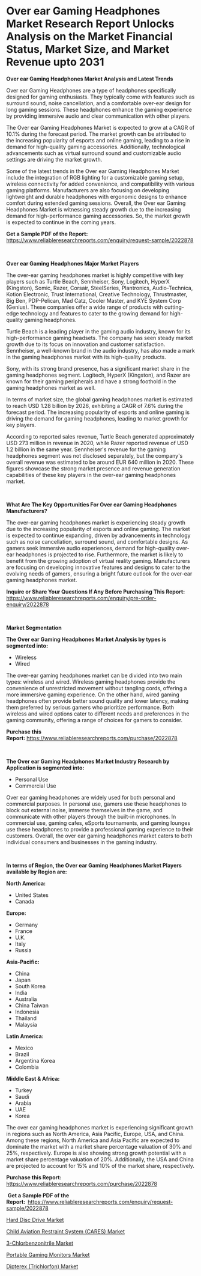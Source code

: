 <p><h1>Over ear Gaming Headphones Market Research Report Unlocks Analysis on the Market Financial Status, Market Size, and Market Revenue upto 2031</h1></p><p><strong>Over ear Gaming Headphones Market Analysis and Latest Trends</strong></p>
<p><p>Over ear Gaming Headphones are a type of headphones specifically designed for gaming enthusiasts. They typically come with features such as surround sound, noise cancellation, and a comfortable over-ear design for long gaming sessions. These headphones enhance the gaming experience by providing immersive audio and clear communication with other players.</p><p>The Over ear Gaming Headphones Market is expected to grow at a CAGR of 10.1% during the forecast period. The market growth can be attributed to the increasing popularity of esports and online gaming, leading to a rise in demand for high-quality gaming accessories. Additionally, technological advancements such as virtual surround sound and customizable audio settings are driving the market growth. </p><p>Some of the latest trends in the Over ear Gaming Headphones Market include the integration of RGB lighting for a customizable gaming setup, wireless connectivity for added convenience, and compatibility with various gaming platforms. Manufacturers are also focusing on developing lightweight and durable headphones with ergonomic designs to enhance comfort during extended gaming sessions. Overall, the Over ear Gaming Headphones Market is witnessing steady growth due to the increasing demand for high-performance gaming accessories.  So, the market growth is expected to continue in the coming years.</p></p>
<p><strong>Get a Sample PDF of the Report:&nbsp;</strong> <a href="https://www.reliableresearchreports.com/enquiry/request-sample/2022878">https://www.reliableresearchreports.com/enquiry/request-sample/2022878</a></p>
<p>&nbsp;</p>
<p><strong>Over ear Gaming Headphones Major Market Players</strong></p>
<p><p>The over-ear gaming headphones market is highly competitive with key players such as Turtle Beach, Sennheiser, Sony, Logitech, HyperX (Kingston), Somic, Razer, Corsair, SteelSeries, Plantronics, Audio-Technica, Kotion Electronic, Trust International, Creative Technology, Thrustmaster, Big Ben, PDP-Pelican, Mad Catz, Cooler Master, and KYE System Corp (Genius). These companies offer a wide range of products with cutting-edge technology and features to cater to the growing demand for high-quality gaming headphones.</p><p>Turtle Beach is a leading player in the gaming audio industry, known for its high-performance gaming headsets. The company has seen steady market growth due to its focus on innovation and customer satisfaction. Sennheiser, a well-known brand in the audio industry, has also made a mark in the gaming headphones market with its high-quality products.</p><p>Sony, with its strong brand presence, has a significant market share in the gaming headphones segment. Logitech, HyperX (Kingston), and Razer are known for their gaming peripherals and have a strong foothold in the gaming headphones market as well.</p><p>In terms of market size, the global gaming headphones market is estimated to reach USD 1.28 billion by 2026, exhibiting a CAGR of 7.6% during the forecast period. The increasing popularity of esports and online gaming is driving the demand for gaming headphones, leading to market growth for key players.</p><p>According to reported sales revenue, Turtle Beach generated approximately USD 273 million in revenue in 2020, while Razer reported revenue of USD 1.2 billion in the same year. Sennheiser's revenue for the gaming headphones segment was not disclosed separately, but the company's overall revenue was estimated to be around EUR 640 million in 2020. These figures showcase the strong market presence and revenue generation capabilities of these key players in the over-ear gaming headphones market.</p></p>
<p>&nbsp;</p>
<p><strong>What Are The Key Opportunities For Over ear Gaming Headphones Manufacturers?</strong></p>
<p><p>The over-ear gaming headphones market is experiencing steady growth due to the increasing popularity of esports and online gaming. The market is expected to continue expanding, driven by advancements in technology such as noise cancellation, surround sound, and comfortable designs. As gamers seek immersive audio experiences, demand for high-quality over-ear headphones is projected to rise. Furthermore, the market is likely to benefit from the growing adoption of virtual reality gaming. Manufacturers are focusing on developing innovative features and designs to cater to the evolving needs of gamers, ensuring a bright future outlook for the over-ear gaming headphones market.</p></p>
<p><strong>Inquire or Share Your Questions If Any Before Purchasing This Report:</strong> <a href="https://www.reliableresearchreports.com/enquiry/pre-order-enquiry/2022878">https://www.reliableresearchreports.com/enquiry/pre-order-enquiry/2022878</a></p>
<p>&nbsp;</p>
<p><strong>Market Segmentation</strong></p>
<p><strong>The Over ear Gaming Headphones Market Analysis by types is segmented into:</strong></p>
<p><ul><li>Wireless</li><li>Wired</li></ul></p>
<p><p>The over-ear gaming headphones market can be divided into two main types: wireless and wired. Wireless gaming headphones provide the convenience of unrestricted movement without tangling cords, offering a more immersive gaming experience. On the other hand, wired gaming headphones often provide better sound quality and lower latency, making them preferred by serious gamers who prioritize performance. Both wireless and wired options cater to different needs and preferences in the gaming community, offering a range of choices for gamers to consider.</p></p>
<p><strong>Purchase this Report:&nbsp;</strong><a href="https://www.reliableresearchreports.com/purchase/2022878">https://www.reliableresearchreports.com/purchase/2022878</a></p>
<p>&nbsp;</p>
<p><strong>The Over ear Gaming Headphones Market Industry Research by Application is segmented into:</strong></p>
<p><ul><li>Personal Use</li><li>Commercial Use</li></ul></p>
<p><p>Over ear gaming headphones are widely used for both personal and commercial purposes. In personal use, gamers use these headphones to block out external noise, immerse themselves in the game, and communicate with other players through the built-in microphones. In commercial use, gaming cafes, eSports tournaments, and gaming lounges use these headphones to provide a professional gaming experience to their customers. Overall, the over ear gaming headphones market caters to both individual consumers and businesses in the gaming industry.</p></p>
<p>&nbsp;</p>
<p><strong>In terms of Region, the Over ear Gaming Headphones Market Players available by Region are:</strong></p>
<p>
    <p> <strong> North America: </strong>
        <ul>
            <li>United States</li>
            <li>Canada</li>
        </ul>
        </p> 
    <p> <strong> Europe: </strong>
        <ul>
            <li>Germany</li>
            <li>France</li>
            <li>U.K.</li>
            <li>Italy</li>
            <li>Russia</li>
        </ul>
        </p> 
    <p> <strong> Asia-Pacific: </strong>
        <ul>
            <li>China</li>
            <li>Japan</li>
            <li>South Korea</li>
            <li>India</li>
            <li>Australia</li>
            <li>China Taiwan</li>
            <li>Indonesia</li>
            <li>Thailand</li>
            <li>Malaysia</li>
        </ul>
        </p> 
    <p> <strong> Latin America: </strong>
        <ul>
            <li>Mexico</li>
            <li>Brazil</li>
            <li>Argentina Korea</li>
            <li>Colombia</li>
        </ul>
        </p> 
    <p> <strong> Middle East & Africa: </strong>
        <ul>
            <li>Turkey</li>
            <li>Saudi</li>
            <li>Arabia</li>
            <li>UAE</li>
            <li>Korea</li>
        </ul>
    </p>
    </p>
<p><p>The over ear gaming headphones market is experiencing significant growth in regions such as North America, Asia Pacific, Europe, USA, and China. Among these regions, North America and Asia Pacific are expected to dominate the market with a market share percentage valuation of 30% and 25%, respectively. Europe is also showing strong growth potential with a market share percentage valuation of 20%. Additionally, the USA and China are projected to account for 15% and 10% of the market share, respectively.</p></p>
<p><strong>Purchase this Report: </strong><a href="https://www.reliableresearchreports.com/purchase/2022878">https://www.reliableresearchreports.com/purchase/2022878</a></p>
<p>&nbsp;<strong>Get a Sample PDF of the Report:&nbsp;&nbsp;</strong><a href="https://www.reliableresearchreports.com/enquiry/request-sample/2022878">https://www.reliableresearchreports.com/enquiry/request-sample/2022878</a></p>
<p><strong></strong></p>
<p><p><a href="https://github.com/timeliteaut/Market-Research-Report-List-1/blob/main/hard-disc-drive-market.md">Hard Disc Drive Market</a></p><p><a href="https://view.publitas.com/reportprime-1/child-aviation-restraint-system-cares-market-provides-a-comprehensive-analysis-including-a-macro-overview-of-the-market-as-well-as-micro-details-such-as-market-size-and-competitive-landscape/">Child Aviation Restraint System (CARES) Market</a></p><p><a href="https://angry-finch-aaf.notion.site/3-Chlorbenzonitrile-Market-Research-Report-Reveals-The-Latest-Trends-And-Opportunities-of-this-Marke-7e3efa1e938a441ab2092e72efacbf32">3-Chlorbenzonitrile Market</a></p><p><a href="https://github.com/seekum/Market-Research-Report-List-1/blob/main/portable-gaming-monitors-market.md">Portable Gaming Monitors Market</a></p><p><a href="https://view.publitas.com/reportprime-1/dipterex-trichlorfon-market-share-market-new-trends-analysis-report-by-type-by-application-by-end-use-by-region-and-segment-forecasts-2024-2031/">Dipterex (Trichlorfon) Market</a></p></p>